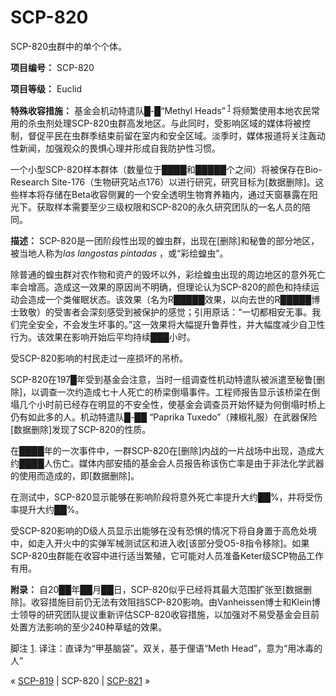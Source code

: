 # SCP-820
                        




SCP-820虫群中的单个个体。



**项目编号：** SCP-820

**项目等级：** Euclid

**特殊收容措施：** 基金会机动特遣队█-█“Methyl Heads”<sup class='footnoteref'>
 <a shape='rect' class='footnoteref' id='footnoteref-1' href='javascript:;' onclick='WIKIDOT.page.utils.scrollToReference(&apos;footnote-1&apos;)'>1</a>
</sup>将频繁使用本地农民常用的杀虫剂处理SCP-820虫群高发地区。与此同时，受影响区域的媒体将被控制，督促平民在虫群季结束前留在室内和安全区域。淡季时，媒体报道将关注轰动性新闻，加强观众的畏惧心理并形成自我防护性习惯。

一个小型SCP-820样本群体（数量位于████和█████个之间）将被保存在Bio-Research Site-176（生物研究站点176）以进行研究，研究目标为[数据删除]。这些样本将存储在Beta收容侧翼的一个安全透明生物育养箱内，通过天窗暴露在阳光下。获取样本需要至少三级权限和SCP-820的永久研究团队的一名人员的陪同。

**描述：** SCP-820是一团阶段性出现的蝗虫群，出现在[删除]和秘鲁的部分地区，被当地人称为*las langostas pintadas* ，或“彩绘蝗虫”。

除普通的蝗虫群对农作物和资产的毁坏以外，彩绘蝗虫出现的周边地区的意外死亡率会增高。造成这一效果的原因尚不明确，但理论认为SCP-820的颜色和持续运动会造成一个类催眠状态。该效果（名为R█████效果，以向去世的R█████博士致敬）的受害者会深刻感受到被保护的感觉；引用原话：“一切都相安无事。我们完全安全，不会发生坏事的。”这一效果将大幅提升鲁莽性，并大幅度减少自卫性行为。该效果在影响开始后平均持续███小时。



受SCP-820影响的村民走过一座损坏的吊桥。



SCP-820在197█年受到基金会注意，当时一组调查性机动特遣队被派遣至秘鲁[删除]，以调查一次约造成七十人死亡的桥梁倒塌事件。工程师报告显示该桥梁在倒塌几个小时前已经存在明显的不安全性，使基金会调查员开始怀疑为何倒塌时桥上仍有如此多的人。机动特遣队█-██ “Paprika Tuxedo”（辣椒礼服）在武器保险[数据删除]发现了SCP-820的性质。

在████年的一次事件中，一群SCP-820在[删除]内战的一片战场中出现，造成大约████人伤亡。媒体内部安插的基金会人员报告称该伤亡率是由于非法化学武器的使用而造成的，即[数据删除]。

在测试中，SCP-820显示能够在影响阶段将意外死亡率提升大约██%，并将受伤率提升大约██%。

受SCP-820影响的D级人员显示出能够在没有恐惧的情况下将自身置于高危处境中，如走入开火中的实弹军械测试区和进入收[该部分受O5-8指令移除]。如果SCP-820虫群能在收容中进行适当繁殖，它可能对人员准备Keter级SCP物品工作有用。

**附录：** 自20██年██月██日，SCP-820似乎已经将其最大范围扩张至[数据删除]。收容措施目前仍无法有效阻挡SCP-820影响。由Vanheissen博士和Klein博士领导的研究团队提议重新评估SCP-820收容措施，以加强对不易受基金会目前处置方法影响的至少240种草蜢的效果。


脚注
<a shape='rect' href='javascript:;' onclick='WIKIDOT.page.utils.scrollToReference(&apos;footnoteref-1&apos;)'>1</a>. 译注：直译为“甲基脑袋”。双关，基于俚语“Meth Head”，意为“用冰毒的人”



« [SCP-819](/scp-819) | SCP-820 | [SCP-821](/scp-821) »





                    